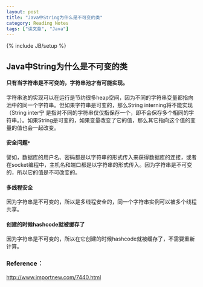```yaml
---
layout: post
title: "Java中String为什么是不可变的类"
category: Reading Notes
tags: ["读文章", "Java"]
---
```

{% include JB/setup %}

## Java中String为什么是不可变的类
#### 只有当字符串是不可变的，字符串池才有可能实现。
字符串池的实现可以在运行是节约很多heap空间，因为不同的字符串变量都指向池中的同一个字符串。但如果字符串是可变的，那么String interning将不能实现（String inter宁
是指对不同的字符串仅仅指保存一个，即不会保存多个相同的字符串。）。如果String是可变的，如果变量改变了它的值，那么其它指向这个值的变量的值也会一起改变。

#### 安全问题`*`
譬如，数据库的用户名、密码都是以字符串的形式传入来获得数据库的连接，或者在socket编程中，主机名和端口都是以字符串的形式传入。因为字符串是不可变的，所以它的值是不可改变的。

#### 多线程安全
因为字符串是不可变的，所以是多线程安全的，同一个字符串实例可以被多个线程共享。

#### 创建的时候hashcode就被缓存了

因为字符串是不可变的，所以在它创建的时候hashcode就被缓存了，不需要重新计算。


### Reference：
http://www.importnew.com/7440.html